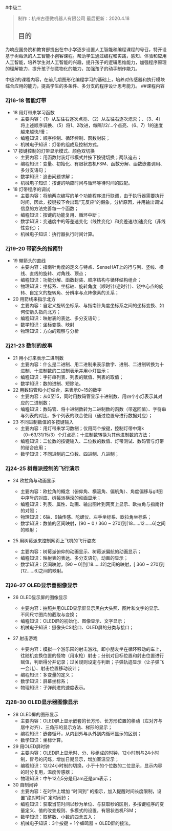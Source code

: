 #中级二
> 制作：杭州古德微机器人有限公司
> 最后更新：2020.4.18
>## 目的
为响应国务院和教育部提出在中小学逐步设置人工智能和编程课程的号召，特开设基于树莓派的人工智能小创客课程。帮助学生通过编程和实践，感知、体验和应用人工智能，培养学生对人工智能的兴趣，提升孩子的逻辑思维能力，加强程序原理的理解能力，提升孩子创意物化的能力，加强孩子的动手制作能力。

中级2的课程内容，在前几期图形化编程学习的基础上，培养对传感器和执行模块综合应用的能力，提高学生的多条件、多分支的程序设计思考能力。
##课程内容
###	Zj16-18 智能灯带

- 18 用灯带来学习函数
    - 主要内容：（1）从左往右逐次点亮、（2）从左往右逐次熄灭；、（3、4）将上述顺序调换、（5）将1、2改进，每隔1/2/…个点亮、（6、7）1的速度越来越快/慢；
    - 编程知识：顺序控制、循环控制、函数封装；
    - 机械电子知识：灯带的组成及控制方式。   
- 17 按键控制的灯带显示模式、颜色双切换
    - 主要内容：用函数封装灯带模式并按下按键切换；两队追击；
    - 编程知识：变量、初始化、有限状态机FSM、函数分解、函数嵌套调用、多分支语句；
    - 数学知识：追击问题求解；
    - 机械电子知识：按键的响应时间与循环等待时间的匹配。
- 18 灯带程序的调试
    - 主要内容：将前两次编写的单个功能程序进行联调，由于执行器需要执行时间，因此，按键按下会出现“无反应”的假象，分析原因，并用输出调试信息的方法完善每一个函数；
    - 编程知识：按键的功能复用、循环中断；
    - 数学知识：变速度中的等差速变化（线性变化）和变差速/加速变化（非线性变化）；
    - 机械电子知识：执行器执行时间计算。
    
###	Zj19-20 带箭头的指南针
 
 - 19 带箭头的直线
     - 主要内容：指南针角度的定义与特点、SenseHAT上的行与列、竖线、横线、直线的旋转、对角线、顶点；
     - 编程知识：功能分解、函数封装、顺序结构与循环结构组合；
     - 物理知识：坐标系、坐标轴、旋转角度（顺时针/逆时针）、饶中心点的旋转、自定义的旋转角、分辨率与点阵像素的关系；   
 - 20 用箭线来指示北方
     - 主要内容：自定义旋转坐标系、与指南针角度坐标系之间的坐标变换、如何使箭头指向北方；
     - 编程知识：映射表的表达、多分支语句；
     - 数学知识：坐标变换、映射
     - 物理知识：方向的观察与分析
 
###	Zj21-23 数制的故事
  
  - 21 用小灯来表示二进制数
      - 主要内容：什么是二进制、用二进制来表示数字、进制、二进制转换为十进制、十进制数的二进制表示并用小灯显示；
      - 编程知识：字符串列表、列表的赋值、列表的取值；
      - 数学知识：数的进制、短除法。  
  - 22 用数码管和小灯结合，来表示0~15的数字
      - 主要内容：从0至15，同时用数码管显示十进制数、用四个小灯表示其对应的二进制数；
      - 编程知识：数码管、将十进制数转为二进制数的函数（带返回值）、字符串与列表的对比、多个列表的联合使用（通过位置号进行数据对应）；
  - 23 不同进制数值的多按键输入
      - 主要内容：用灯带来学习数制；仅用两个按键，控制灯带中第k（0~63/31/15/3）个灯点亮；十进制数转换为其他进制数的方法；
      - 编程知识：二位数的按键输入、二位数的数值、灯带测试、数码管与灯带的结合应用；
      - 数学知识：不同进制的二位数、四进制、八进制；
      
###	Zj24-25 树莓派控制的飞行演示
  
  - 24 欧拉角与动画显示
      - 主要内容：欧拉角的概念（俯仰角、横滚角、偏航角）、角度偏移与gif图中序号的对应、树莓派横滚的动画显示；
      - 编程知识：列表、属性、动画、输出图片到网页上显示、欧拉角与指南针的对照；
      - 物理知识：6轴、9轴传感、陀螺仪、左手坐标系、欧拉角坐标系；
      - 数学知识：数值的区间映射，[90 ~ 0 / 360 ~ 270]到[18……12……6]之间的映射；  
      
  - 25 用树莓派来控制网页上飞机的飞行姿态
      - 主要内容：树莓派俯仰的动画显示、树莓派偏航的动画显示；
      - 编程知识：映射表的表达、多分支语句，动画的显示；
      - 数学知识：区间映射，[90 ~ 0]到[18……12]之间的映射，[ 360 ~ 270]到[12……6]之间的映射。
      
###	Zj26-27 OLED显示器图像显示
  - 26 OLED显示屏的图像显示
      - 主要内容：拍照并用OLED显示屏显示黑白大头照、图片和文字的显示、不同尺寸图片的截取与变换；
      - 编程知识：OLED屏的初始化、图像显示、文字显示；
      - 机械电子知识：摄像头CSI接口、OLED屏的分类与接口；
      
  - 27 射击游戏
      - 主要内容：模拟一个游乐园的射击游戏，即小朋友坐在循环移动的车上，往随机变换位置的怪物（用水枪）射击；分别对目标位置和射击位置进行赋值，判断得分并记录；过关规则设定与判断；子弹轨迹显示（让子弹飞一会儿）、射击位置移动设计；
      - 编程知识：多变量的定义；
      - 数学知识：屏幕坐标系；
      - 物理知识：子弹前进的速度表示。

###	Zj28-30 OLED显示器图像显示
  - 28 OLED屏的图形显示
      - 主要内容：OLED屏上显示嵌套的长方形、长方形位置的移动（左对齐与居中对齐）、三角形的显示方法、梯形的显示；
      - 编程知识：嵌套循环，从内到外与从外到内循环显示的区别；
      - 数学知识：坐标计算。  
  - 29 用OLED屏时钟
      - 主要内容：OLED屏上显示时、分、秒组成的时钟，12小时制与24小时制，冒号的闪烁，增加日期显示，增加室温显示；
      - 编程知识：12/24小时制的切换，小于十的个位数的二位显示，显示内容的时分复用，温度传感器；
      - 物理知识：中午12点5分是用am还是pm表示；
  - 30 自制闹钟
      - 主要内容：在时钟上增加 “时间到” 的指示，加入提醒时间长度限制，设置“绝对时间” 定时闹铃；
      - 编程知识：获取当前时间以秒为单位、与获取秒的区别，多按键程序的变量定义、值的改变规则、多模式的设置，有限状态机FSM；
      - 数学知识：取整数、小数的四舍五入；
      -	机械电子知识：3个按键 + 1个蜂鸣器 + OLED屏的接法。